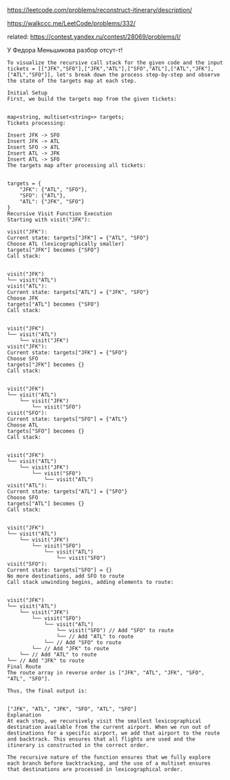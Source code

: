 https://leetcode.com/problems/reconstruct-itinerary/description/

https://walkccc.me/LeetCode/problems/332/

related: https://contest.yandex.ru/contest/28069/problems/I/

У Федора Меньшикова разбор отсут-т!


    To visualize the recursive call stack for the given code and the input tickets = [["JFK","SFO"],["JFK","ATL"],["SFO","ATL"],["ATL","JFK"],["ATL","SFO"]], let's break down the process step-by-step and observe the state of the targets map at each step.
    
    Initial Setup
    First, we build the targets map from the given tickets:
    

    map<string, multiset<string>> targets;
    Tickets processing:
    
    Insert JFK -> SFO
    Insert JFK -> ATL
    Insert SFO -> ATL
    Insert ATL -> JFK
    Insert ATL -> SFO
    The targets map after processing all tickets:
    

    targets = {
        "JFK": {"ATL", "SFO"},
        "SFO": {"ATL"},
        "ATL": {"JFK", "SFO"}
    }
    Recursive Visit Function Execution
    Starting with visit("JFK"):
    
    visit("JFK"):
    Current state: targets["JFK"] = {"ATL", "SFO"}
    Choose ATL (lexicographically smaller)
    targets["JFK"] becomes {"SFO"}
    Call stack:
    

    visit("JFK")
    └── visit("ATL")
    visit("ATL"):
    Current state: targets["ATL"] = {"JFK", "SFO"}
    Choose JFK
    targets["ATL"] becomes {"SFO"}
    Call stack:
    

    visit("JFK")
    └── visit("ATL")
        └── visit("JFK")
    visit("JFK"):
    Current state: targets["JFK"] = {"SFO"}
    Choose SFO
    targets["JFK"] becomes {}
    Call stack:
    

    visit("JFK")
    └── visit("ATL")
        └── visit("JFK")
            └── visit("SFO")
    visit("SFO"):
    Current state: targets["SFO"] = {"ATL"}
    Choose ATL
    targets["SFO"] becomes {}
    Call stack:
    

    visit("JFK")
    └── visit("ATL")
        └── visit("JFK")
            └── visit("SFO")
                └── visit("ATL")
    visit("ATL"):
    Current state: targets["ATL"] = {"SFO"}
    Choose SFO
    targets["ATL"] becomes {}
    Call stack:
    

    visit("JFK")
    └── visit("ATL")
        └── visit("JFK")
            └── visit("SFO")
                └── visit("ATL")
                    └── visit("SFO")
    visit("SFO"):
    Current state: targets["SFO"] = {}
    No more destinations, add SFO to route
    Call stack unwinding begins, adding elements to route:
    

    visit("JFK")
    └── visit("ATL")
        └── visit("JFK")
            └── visit("SFO")
                └── visit("ATL")
                    └── visit("SFO") // Add "SFO" to route
                    └── // Add "ATL" to route
                └── // Add "SFO" to route
            └── // Add "JFK" to route
        └── // Add "ATL" to route
    └── // Add "JFK" to route
    Final Route
    The route array in reverse order is ["JFK", "ATL", "JFK", "SFO", "ATL", "SFO"].
    
    Thus, the final output is:
    

    ["JFK", "ATL", "JFK", "SFO", "ATL", "SFO"]
    Explanation
    At each step, we recursively visit the smallest lexicographical destination available from the current airport. When we run out of destinations for a specific airport, we add that airport to the route and backtrack. This ensures that all flights are used and the itinerary is constructed in the correct order.
    
    The recursive nature of the function ensures that we fully explore each branch before backtracking, and the use of a multiset ensures that destinations are processed in lexicographical order.
